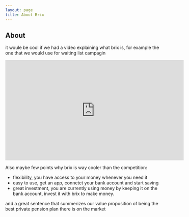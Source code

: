 ```yaml
---
layout: page
title: About Brix
---
```

## About
it woule be cool if we had a video explaining what brix is, for example the one that we would use for waiting list campagin
<iframe width="560" height="315" src="https://www.youtube.com/embed/IdMxlYzQazE" frameborder="0" allowfullscreen></iframe>

Also maybe few points why brix is way cooler than the competition:

* flexibility, you have access to your money whenever you need it
* easy to use, get an app, connetct your bank account and start saving
* great investment, you are currently using money by keeping it on the bank account, invest it with brix to make money.

and a great sentence that summerizes our value proposition of being the best private pension plan there is on the market


